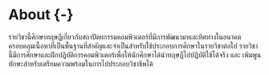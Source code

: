 # About {-}

รายวิชานี้ศึกษาทฤษฎีเกี่ยวกับสถาปัตยกรรมคอมพิวเตอร์ที่มีการพัฒนามาและทิศทางในอนาคต ครอบคลุมเนื้อหาที่เป็นพื้นฐานที่สำคัญและจำเป็นสำหรับใช้ประกอบการศึกษาในรายวิชาต่อไป รายวิชานี้มีการศึกษาและฝึกปฎิบัติการคอมพิวเตอร์เพื่อให้นักศึกษาได้นำทฤษฎีไปปฎิบัติใช้ได้จริง และ เพิมพูนทักษะสำหรับเตรียมความพร้อมในการไปประกอบวิชาชีพได้
